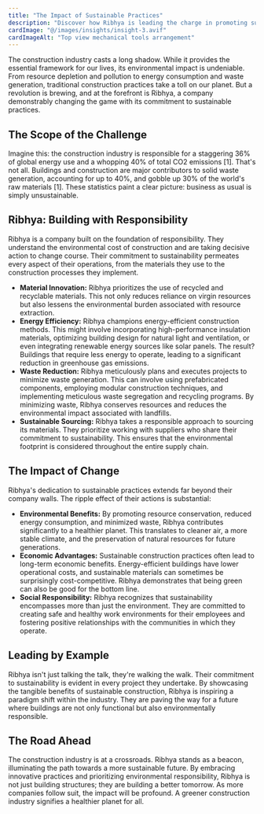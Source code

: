 ```yaml
---
title: "The Impact of Sustainable Practices"
description: "Discover how Ribhya is leading the charge in promoting sustainability within the construction industry"
cardImage: "@/images/insights/insight-3.avif"
cardImageAlt: "Top view mechanical tools arrangement"
---
```


The construction industry casts a long shadow.  While it provides the essential framework for our lives, its environmental impact is undeniable. From resource depletion and pollution to energy consumption and waste generation, traditional construction practices take a toll on our planet. But a revolution is brewing, and at the forefront is Ribhya, a company demonstrably changing the game with its commitment to sustainable practices.

## The Scope of the Challenge

Imagine this: the construction industry is responsible for a staggering 36% of global energy use and a whopping 40% of total CO2 emissions [1].  That's not all.  Buildings and construction are major contributors to solid waste generation, accounting for up to 40%, and gobble up 30% of the world's raw materials [1]. These statistics paint a clear picture: business as usual is simply unsustainable.

## Ribhya: Building with Responsibility

Ribhya is a company built on the foundation of responsibility. They understand the environmental cost of construction and are taking decisive action to change course. Their commitment to sustainability permeates every aspect of their operations, from the materials they use to the construction processes they implement.

* **Material Innovation:** Ribhya prioritizes the use of recycled and recyclable materials. This not only reduces reliance on virgin resources but also lessens the environmental burden associated with resource extraction.
* **Energy Efficiency:**  Ribhya champions energy-efficient construction methods.  This might involve incorporating high-performance insulation materials, optimizing building design for natural light and ventilation, or even integrating renewable energy sources like solar panels.  The result?  Buildings that require less energy to operate, leading to a significant reduction in greenhouse gas emissions.
* **Waste Reduction:**  Ribhya meticulously plans and executes projects to minimize waste generation.  This can involve using prefabricated components, employing modular construction techniques, and implementing meticulous waste segregation and recycling programs.  By minimizing waste, Ribhya conserves resources and reduces the environmental impact associated with landfills.
* **Sustainable Sourcing:**  Ribhya takes a responsible approach to sourcing its materials.  They prioritize working with suppliers who share their commitment to sustainability.  This ensures that the environmental footprint is considered throughout the entire supply chain.

## The Impact of Change

Ribhya's dedication to sustainable practices extends far beyond their company walls.  The ripple effect of their actions is substantial:

* **Environmental Benefits:**  By promoting resource conservation, reduced energy consumption, and minimized waste, Ribhya contributes significantly to a healthier planet.  This translates to cleaner air, a more stable climate, and the preservation of natural resources for future generations.
* **Economic Advantages:**  Sustainable construction practices often lead to long-term economic benefits.  Energy-efficient buildings have lower operational costs, and sustainable materials can sometimes be surprisingly cost-competitive.  Ribhya demonstrates that being green can also be good for the bottom line.
* **Social Responsibility:**  Ribhya recognizes that sustainability encompasses more than just the environment.  They are committed to creating safe and healthy work environments for their employees and fostering positive relationships with the communities in which they operate.

## Leading by Example

Ribhya isn't just talking the talk, they're walking the walk. Their commitment to sustainability is evident in every project they undertake.  By showcasing the tangible benefits of sustainable construction, Ribhya is inspiring a paradigm shift within the industry.  They are paving the way for a future where buildings are not only functional but also environmentally responsible.

## The Road Ahead

The construction industry is at a crossroads.  Ribhya stands as a beacon, illuminating the path towards a more sustainable future.  By embracing innovative practices and prioritizing environmental responsibility, Ribhya is not just building structures; they are building a better tomorrow.  As more companies follow suit, the impact will be profound. A greener construction industry signifies a healthier planet for all.
